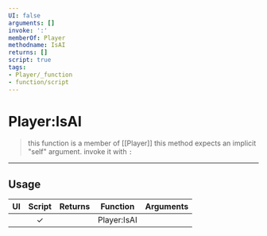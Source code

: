 ```yaml
---
UI: false
arguments: []
invoke: ':'
memberOf: Player
methodname: IsAI
returns: []
script: true
tags:
- Player/_function
- function/script
---
```

# Player:IsAI
> this function is a member of [[Player]]
> this method expects an implicit "self" argument. invoke it with `:`
-----
## Usage
|  UI | Script | Returns | Function | Arguments |
|:---:|:------:|-------:|:--------:|:---------|
| |✓||Player:IsAI||
